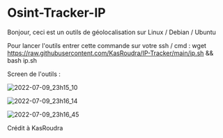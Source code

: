 # Osint-Tracker-IP

Bonjour, ceci est un outils de géolocalisation sur Linux / Debian / Ubuntu

Pour lancer l'outils entrer cette commande sur votre ssh / cmd : wget https://raw.githubusercontent.com/KasRoudra/IP-Tracker/main/ip.sh && bash ip.sh

Screen de l'outils :

![2022-07-09_23h15_10](https://user-images.githubusercontent.com/81381757/178122960-19912ecd-b0a8-4e3a-acdf-5526f25e42b6.png)

![2022-07-09_23h16_14](https://user-images.githubusercontent.com/81381757/178122907-81d34562-ef74-4197-9d39-1e6b0f416d78.png)

![2022-07-09_23h16_45](https://user-images.githubusercontent.com/81381757/178122930-d36c1cd6-b900-466d-b20c-643cfbbb38e6.png)

Crédit à KasRoudra

